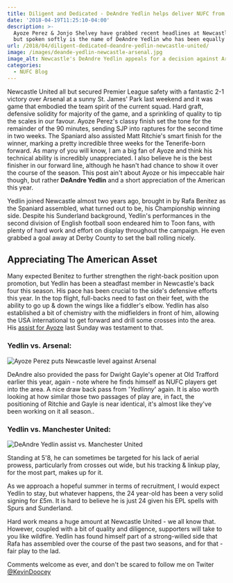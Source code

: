 ```yaml
---
title: Diligent and Dedicated - DeAndre Yedlin helps deliver NUFC from the drop
date: '2018-04-19T11:25:10-04:00'
description: >-
  Ayoze Perez & Jonjo Shelvey have grabbed recent headlines at Newcastle United,
  but spoken softly is the name of DeAndre Yedlin who has been equally crucial.
url: /2018/04/diligent-dedicated-deandre-yedlin-newcastle-united/
image: /images/deande-yedlin-newcastle-arsenal.jpg
image_alt: Newcastle's DeAndre Yedlin appeals for a decision against Arsenal.
categories:
  - NUFC Blog
---
```

Newcastle United all but secured Premier League safety with a fantastic 2-1 victory over Arsenal at a sunny St. James' Park last weekend and it was game that embodied the team spirit of the current squad. Hard graft, defensive solidity for majority of the game, and a sprinkling of quality to tip the scales in our favour. Ayoze Perez's classy finish set the tone for the remainder of the 90 minutes, sending SJP into raptures for the second time in two weeks. The Spaniard also assisted Matt Ritchie's smart finish for the winner, marking a pretty incredible three weeks for the Tenerife-born forward. As many of you will know, I am a big fan of Ayoze and think his technical ability is incredibly unappreciated. I also believe he is the best finisher in our forward line, although he hasn't had chance to show it over the course of the season. This post ain't about Ayoze or his impeccable hair though, but rather **DeAndre Yedlin** and a short appreciation of the American this year.

Yedlin joined Newcastle almost two years ago, brought in by Rafa Benitez as the Spaniard assembled, what turned out to be, his Championship winning side. Despite his Sunderland background, Yedlin's performances in the second division of English football soon endeared him to Toon fans, with plenty of hard work and effort on display throughout the campaign. He even grabbed a goal away at Derby County to set the ball rolling nicely.

## Appreciating The American Asset

Many expected Benitez to further strengthen the right-back position upon promotion, but Yedlin has been a steadfast member in Newcastle's back four this season. His pace has been crucial to the side's defensive efforts this year. In the top flight, full-backs need to fast on their feet, with the ability to go up & down the wings like a fiddler's elbow. Yedlin has also established a bit of chemistry with the midfielders in front of him, allowing the USA international to get forward and drill some crosses into the area. His [assist for Ayoze](https://video.twimg.com/tweet_video/Da02BiEXkAAq3h4.mp4) last Sunday was testament to that.

### Yedlin vs. Arsenal:

![Ayoze Perez puts Newcastle level against Arsenal](https://media.giphy.com/media/1qZ8n7lrAi0o8i7rvA/giphy.gif)

DeAndre also provided the pass for Dwight Gayle's opener at Old Trafford earlier this year, again - note where he finds himself as NUFC players get into the area. A nice draw back pass from '_Yedlinny_' again. It is also worth looking at how similar those two passages of play are, in fact, the positioning of Ritchie and Gayle is near identical, it's almost like they've been working on it all season..

### Yedlin vs. Manchester United:

![DeAndre Yedlin assist vs. Manchester United](https://media.giphy.com/media/vNq21Yn8rMJDJVZr3T/giphy.gif)

Standing at 5'8, he can sometimes be targeted for his lack of aerial prowess, particularly from crosses out wide, but his tracking & linkup play, for the most part, makes up for it.

As we approach a hopeful summer in terms of recruitment, I would expect Yedlin to stay, but whatever happens, the 24 year-old has been a very solid signing for £5m. It is hard to believe he is just 24 given his EPL spells with Spurs and Sunderland.

Hard work means a huge amount at Newcastle United - we all know that. However, coupled with a bit of quality and diligence, supporters will take to you like wildfire. Yedlin has found himself part of a strong-willed side that Rafa has assembled over the course of the past two seasons, and for that - fair play to the lad.

Comments welcome as ever, and don't be scared to follow me on Twiter [@KevinDoocey](https://twitter.com/kevindoocey)

